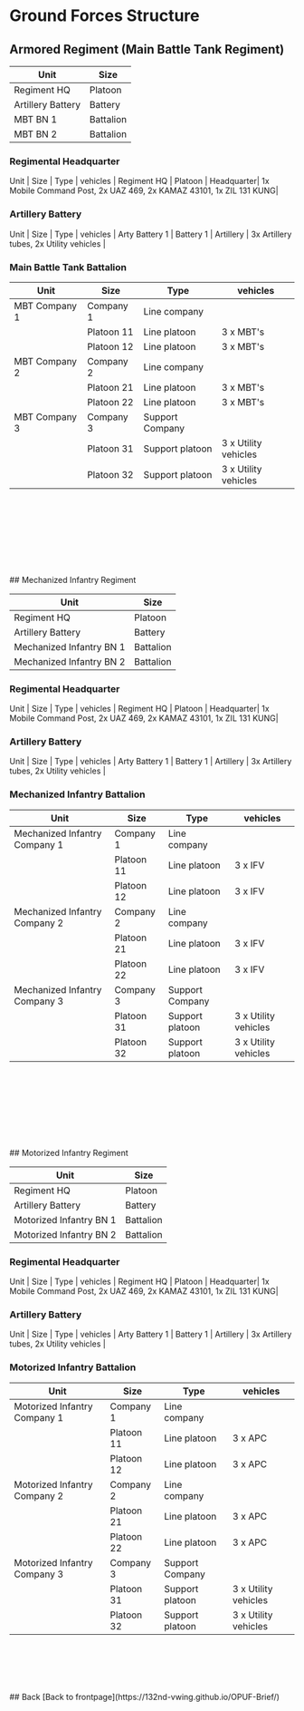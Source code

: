 #  Ground Forces Structure



## Armored Regiment (Main Battle Tank Regiment)

Unit | Size | 
---- | -------- | 
Regiment HQ | Platoon |
Artillery Battery | Battery |
MBT BN 1 | Battalion | 
MBT BN 2 | Battalion |




### Regimental Headquarter

Unit | Size | Type | vehicles |
Regiment HQ | Platoon | Headquarter| 1x Mobile Command Post, 2x UAZ 469, 2x KAMAZ 43101, 1x ZIL 131 KUNG|




### Artillery Battery

Unit | Size | Type | vehicles |
Arty Battery 1 | Battery 1 | Artillery | 3x Artillery tubes, 2x Utility vehicles |




### Main Battle Tank Battalion

Unit | Size | Type | vehicles |
---- | ---- | ---- | -------- |
MBT Company 1 | Company 1 | Line company |          |
              | Platoon 11 | Line platoon | 3 x MBT's |
			  | Platoon 12 | Line platoon | 3 x MBT's |
MBT Company 2 | Company 2 | Line company  |         |
              | Platoon 21 | Line platoon | 3 x MBT's |
			  | Platoon 22 | Line platoon | 3 x MBT's |
MBT Company 3 | Company 3 | Support Company |         |
              | Platoon 31 | Support platoon  | 3 x Utility vehicles |
              | Platoon 32 | Support platoon  | 3 x Utility vehicles |
			  
			  
			    
			  

			  
			  
			  
<br>				  
<br>			  
<br>	
<br>	
<br>		
<br>	
<br>	
<br>			  
## Mechanized Infantry Regiment<br>

Unit | Size | 
---- | -------- | 
Regiment HQ | Platoon |
Artillery Battery | Battery |
Mechanized Infantry BN 1 | Battalion | 
Mechanized Infantry BN 2 | Battalion |




### Regimental Headquarter

Unit | Size | Type | vehicles |
Regiment HQ | Platoon | Headquarter| 1x Mobile Command Post, 2x UAZ 469, 2x KAMAZ 43101, 1x ZIL 131 KUNG|




### Artillery Battery

Unit | Size | Type | vehicles |
Arty Battery 1 | Battery 1 | Artillery | 3x Artillery tubes, 2x Utility vehicles |




### Mechanized Infantry Battalion

Unit | Size | Type | vehicles |
---- | ---- | ---- | -------- |
Mechanized Infantry Company 1 | Company 1 | Line company |          |
              | Platoon 11 | Line platoon | 3 x IFV |
			  | Platoon 12 | Line platoon | 3 x IFV |
Mechanized Infantry Company 2 | Company 2 | Line company  |         |
              | Platoon 21 | Line platoon | 3 x IFV |
			  | Platoon 22 | Line platoon | 3 x IFV |
Mechanized Infantry Company 3 | Company 3 | Support Company |         |
              | Platoon 31 | Support platoon  | 3 x Utility vehicles |
              | Platoon 32 | Support platoon  | 3 x Utility vehicles |

<br>				  
<br>			  
<br>	
<br>	
<br>		
<br>	
<br>	
<br>
## Motorized Infantry Regiment<br>


Unit | Size | 
---- | -------- | 
Regiment HQ | Platoon |
Artillery Battery | Battery |
Motorized Infantry BN 1 | Battalion | 
Motorized Infantry BN 2 | Battalion |




### Regimental Headquarter

Unit | Size | Type | vehicles |
Regiment HQ | Platoon | Headquarter| 1x Mobile Command Post, 2x UAZ 469, 2x KAMAZ 43101, 1x ZIL 131 KUNG|




### Artillery Battery

Unit | Size | Type | vehicles |
Arty Battery 1 | Battery 1 | Artillery | 3x Artillery tubes, 2x Utility vehicles |




### Motorized Infantry Battalion

Unit | Size | Type | vehicles |
---- | ---- | ---- | -------- |
Motorized Infantry Company 1 | Company 1 | Line company |          |
              | Platoon 11 | Line platoon | 3 x APC |
			  | Platoon 12 | Line platoon | 3 x APC |
Motorized Infantry Company 2 | Company 2 | Line company  |         |
              | Platoon 21 | Line platoon | 3 x APC |
			  | Platoon 22 | Line platoon | 3 x APC |
Motorized Infantry Company 3 | Company 3 | Support Company |         |
              | Platoon 31 | Support platoon  | 3 x Utility vehicles |
              | Platoon 32 | Support platoon  | 3 x Utility vehicles |





<br>
<br>
<br>
<br>
<br>
## Back
[Back to frontpage](https://132nd-vwing.github.io/OPUF-Brief/)